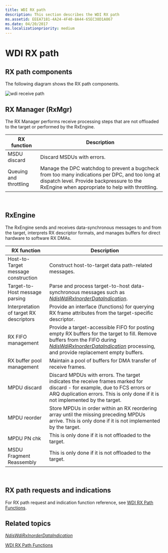```yaml
---
title: WDI RX path
description: This section describes the WDI RX path
ms.assetid: EEEA7181-4A24-4F40-8A44-65EC38D1A867
ms.date: 04/20/2017
ms.localizationpriority: medium
---
```


# WDI RX path


## RX path components


The following diagram shows the RX path components.

![wdi receive path](images/wdi-receive-path-block-diagram.png)

## RX Manager (RxMgr)


The RX Manager performs receive processing steps that are not offloaded to the target or performed by the RxEngine.

| RX function            | Description                                                                                                                                                                                     |
|------------------------|-------------------------------------------------------------------------------------------------------------------------------------------------------------------------------------------------|
| MSDU discard           | Discard MSDUs with errors.                                                                                                                                                                      |
| Queuing and throttling | Manage the DPC watchdog to prevent a bugcheck from too many indications per DPC, and too long at dispatch level. Provide backpressure to the RxEngine when appropriate to help with throttling. |

 

## RxEngine


The RxEngine sends and receives data-synchronous messages to and from the target, interprets RX descriptor formats, and manages buffers for direct hardware to software RX DMAs.

| RX function                             | Description                                                                                                                                                                                                                                              |
|-----------------------------------------|----------------------------------------------------------------------------------------------------------------------------------------------------------------------------------------------------------------------------------------------------------|
| Host-to-Target message construction     | Construct host-to-target data path-related messages.                                                                                                                                                                                                     |
| Target-to-Host message parsing          | Parse and process target-to-host data-synchronous messages such as [*NdisWdiRxInorderDataIndication*](https://msdn.microsoft.com/library/windows/hardware/mt297606).                                                                                                          |
| Interpretation of target RX descriptors | Provide an interface (functions) for querying RX frame attributes from the target-specific descriptor.                                                                                                                                                   |
| RX FIFO management                      | Provide a target-accessible FIFO for posting empty RX buffers for the target to fill. Remove buffers from the FIFO during [*NdisWdiRxInorderDataIndication*](https://msdn.microsoft.com/library/windows/hardware/mt297606) processing, and provide replacement empty buffers. |
| RX buffer pool management               | Maintain a pool of buffers for DMA transfer of receive frames.                                                                                                                                                                                           |
| MPDU discard                            | Discard MPDUs with errors. The target indicates the receive frames marked for discard - for example, due to FCS errors or ARQ duplication errors. This is only done if it is not implemented by the target.                                              |
| MPDU reorder                            | Store MPDUs in order within an RX reordering array until the missing preceding MPDUs arrive. This is only done if it is not implemented by the target.                                                                                                   |
| MPDU PN chk                             | This is only done if it is not offloaded to the target.                                                                                                                                                                                                  |
| MSDU Fragment Reassembly                | This is only done if it is not offloaded to the target.                                                                                                                                                                                                  |

 

## RX path requests and indications


For RX path request and indication function reference, see [WDI RX Path Functions](https://msdn.microsoft.com/library/windows/hardware/mt269105).

## Related topics


[*NdisWdiRxInorderDataIndication*](https://msdn.microsoft.com/library/windows/hardware/mt297606)

[WDI RX Path Functions](https://msdn.microsoft.com/library/windows/hardware/mt269105)

 

 






